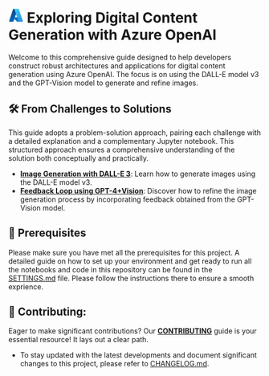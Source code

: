 # <img src="./utils/images/azure_logo.png" alt="Azure Logo" style="width:30px;height:30px;"/> Exploring Digital Content Generation with Azure OpenAI

Welcome to this comprehensive guide designed to help developers construct robust architectures and applications for digital content generation using Azure OpenAI. The focus is on using the DALL-E model v3 and the GPT-Vision model to generate and refine images.

## 🛠️ From Challenges to Solutions

This guide adopts a problem-solution approach, pairing each challenge with a detailed explanation and a complementary Jupyter notebook. This structured approach ensures a comprehensive understanding of the solution both conceptually and practically.

* [**Image Generation with DALL-E 3**](#image-generation-with-dall-e-3): Learn how to generate images using the DALL-E model v3.
* [**Feedback Loop using GPT-4+Vision**](#feedback-loop-using-gpt4-vision): Discover how to refine the image generation process by incorporating feedback obtained from the GPT-Vision model.

## 🔧 Prerequisites

Please make sure you have met all the prerequisites for this project. A detailed guide on how to set up your environment and get ready to run all the notebooks and code in this repository can be found in the [SETTINGS.md](SETTINGS.md) file. Please follow the instructions there to ensure a smooth exprience.

## 💼 Contributing:

Eager to make significant contributions? Our **[CONTRIBUTING](./CONTRIBUTING.md)** guide is your essential resource! It lays out a clear path.

- To stay updated with the latest developments and document significant changes to this project, please refer to [CHANGELOG.md](CHANGELOG.md).


